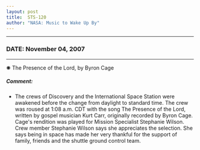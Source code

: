 ```yaml
---
layout: post
title:  STS-120
author: "NASA: Music to Wake Up By"
---
```


----
### DATE: November 04, 2007
----
✺ The Presence of the Lord, by Byron Cage

##### Comment:
* The crews of Discovery and the International Space Station were awakened before the change from daylight to standard time. The crew was roused at 1:08 a.m. CDT with the song The Presence of the Lord, written by gospel musician Kurt Carr, originally recorded by Byron Cage. Cage's rendition was played for Mission Specialist Stephanie Wilson. Crew member Stephanie Wilson says she appreciates the selection. She says being in space has made her very thankful for the support of family, friends and the shuttle ground control team.

